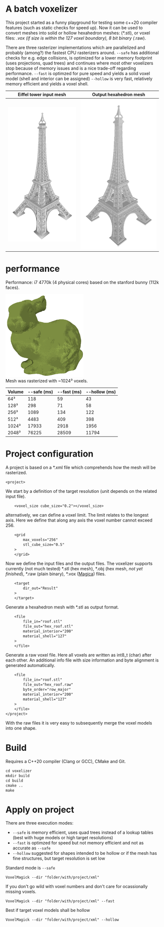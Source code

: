 # A batch voxelizer
This project started as a funny playground for testing some c++20 compiler features (such as static checks for speed up). 
Now it can be used to convert meshes into solid or hollow hexahedron meshes: (*.stl), or voxel files: *.vox (if size is within the 127 voxel boundary), 8 bit binary (*.raw). 

There are three rasterizer implementations which are parallelized and probably (among?) the fastest CPU rasterizers around. 
<code>--safe</code> has additional checks for e.g. edge collisions, is optimized for a lower memory footprint (uses projections, quad trees) 
and continues where most other voxelizers stop because of memory issues and is a nice trade-off regarding performance. 
<code>--fast</code> is optimzed for pure speed and yields a solid voxel model (shell and interior can be assigned)
<code>--hollow</code> is very fast, relatively memory efficient and yields a voxel shell.

| Eiffel tower input mesh                                                        | Output hexahedron mesh                                                         |
|--------------------------------------------------------------------------------|--------------------------------------------------------------------------------|
| ![file](https://github.com/3DStuff/ressources/blob/master/eiffel_mesh.png)     | ![file](https://github.com/3DStuff/ressources/blob/master/eiffel_hex_mesh.png) |

# performance

Performance: i7 4770k (4 physical cores) based on the stanford bunny (112k faces).

<img src="https://github.com/3DStuff/ressources/blob/master/stanford_1024.png" alt="stanford bunny" width="256"/><br>Mesh was rasterized with ~1024³ voxels.

| Volume	| --safe (ms)	| --fast (ms)	| --hollow (ms) 	|
|-------	|--------	    |--------	    |----------	|
| 64³   	| 118    	    | 59     	    | 43       	|
| 128³  	| 298    	    | 71     	    | 58       	|
| 256³  	| 1089   	    | 134    	    | 122      	|
| 512³  	| 4483   	    | 409       	| 398      	|
| 1024³ 	| 17933  	    | 2918      	| 1956     	|
| 2048³ 	| 76225  	    | 28509     	| 11794    	|

# Project configuration

A project is based on a *.xml file which comprehends how the mesh will be rasterized. 

```
<project>
```
We start by a definition of the target resolution (unit depends on the related input file).

```
    <voxel_size cube_size="0.2"></voxel_size>
```

alternatively, we can define a voxel limit. The limit relates to the longest axis.
Here we define that along any axis the voxel number cannot exceed 256.

```
    <grid 
        max_voxels="256"
        stl_cube_size="0.5"
    >
    </grid>
```

Now we define the input files and the output files.
The voxelizer supports currently (not much tested) *.stl (hex mesh), *.obj (hex mesh, _not yet finished_), *.raw (plain binary), *.vox ([Magica](https://voxel-magic.com/)) files. 

```
    <target
        dir_out="Result"
    >
    </target>
```
Generate a hexahedron mesh with *.stl as output format.
```
    <file 
        file_in="roof.stl"
        file_out="hex_roof.stl"
        material_interior="200"
        material_shell="127"
    >
    </file>
```
Generate a raw voxel file. Here all voxels are written as int8_t (char) after each other.
An additional info file with size information and byte alignment is generated automatically. 

```
    <file 
        file_in="roof.stl"
        file_out="hex_roof.raw"
        byte_order="row_major"
        material_interior="200"
        material_shell="127"
    >
    </file>
</project>
```

With the raw files it is very easy to subsequently merge the voxel models into one shape. 

# Build
Requires a C++20 compiler (Clang or GCC), CMake and Git.
```
cd voxelizer
mkdir build
cd build
cmake ..
make
```

# Apply on project
There are three execution modes:
* <code>--safe</code> is memory efficient, uses quad trees instead of a lookup tables (best with huge models or high target resolutions)
* <code>--fast</code> is optimzed for speed but not memory efficient and not as accurate as <code>--safe</code>
* <code>--hollow</code> suggested for shapes intended to be hollow or if the mesh has fine structures, but target resolution is set low

Standard mode is <code>--safe</code>
```
VoxelMagick --dir "folder/with/project/xml"
```

If you don't go wild with voxel numbers and don't care for ocassionally missing voxels.
```
VoxelMagick --dir "folder/with/project/xml" --fast
```

Best if target voxel models shall be hollow
``` 
VoxelMagick --dir "folder/with/project/xml" --hollow
```


